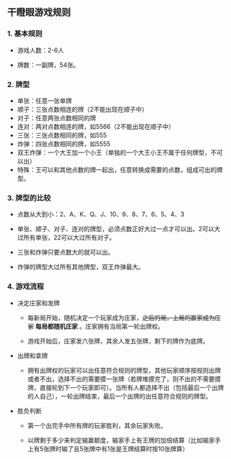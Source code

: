 ## 干瞪眼游戏规则



### 1.  基本规则

+ 游戏人数：2-6人

+ 牌数：一副牌，54张。



### 2.   牌型

+ 单张：任意一张单牌
+ 顺子：三张点数相连的牌（2不能出现在顺子中）
+ 对子：任意两张点数相同的牌
+ 连对：两对点数相连的牌，如5566（2不能出现在顺子中）
+ 三张：三张点数相同的牌，如555
+ 炸弹：四张点数相同的牌，如5555
+ 双王炸弹：一个大王加一个小王（单独的一个大王小王不属于任何牌型，不可以出）
+ 特殊：王可以和其他点数的牌一起出，任意转换成需要的点数，组成可出的牌型。



### 3.   牌型的比较

+ 点数从大到小：2、A、K、Q、J、10、9、8、7、6、5、4、3    

+ 单张、顺子、对子、连对的牌型，必须点数正好大过一点才可以出。2可以大过所有单张，22可以大过所有对子。    

+ 三张和炸弹只要点数大的就可以出。  

+ 炸弹的牌型大过所有其他牌型，双王炸弹最大。 

 

### 4.   游戏流程

+ 决定庄家和发牌

  + 每新局开始，随机决定一个玩家成为庄家，~~之后的局，上局的赢家成为庄家~~ **每局都随机庄家** 。庄家拥有当局第一轮出牌权。  

  + 游戏开始后，庄家发六张牌，其余人发五张牌，剩下的牌作为底牌。  



+ 出牌和拿牌
  + 拥有出牌权的玩家可以出任意符合规则的牌型，其他玩家顺序按规则出牌或者不出，选择不出的需要摸一张牌（若牌堆摸完了，则不出的不需要摸牌，直接轮到下一个玩家即可）。当所有人都选择不出（包括最后一个出牌的人自己），一轮出牌结束，最后一个出牌的出任意符合规则的牌型。  



+ 胜负判断

  + 第一个出完手中所有牌的玩家胜利，其余玩家失败。  

  + 以牌剩于多少来判定输赢额度，输家手上有王牌的加倍结算（比如输家手上有5张牌时输了且5张牌中有1张是王牌结算时按10张牌算）  